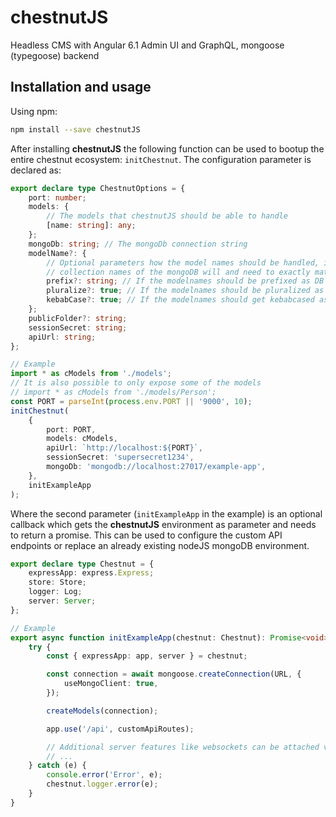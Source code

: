 # chestnutJS

Headless CMS with Angular 6.1 Admin UI and GraphQL, mongoose (typegoose) backend

## Installation and usage

Using npm:

```sh
npm install --save chestnutJS
```

After installing **chestnutJS** the following function can be used to bootup the entire chestnut ecosystem: `initChestnut`. The configuration parameter is declared as:

```typescript
export declare type ChestnutOptions = {
    port: number;
    models: {
        // The models that chestnutJS should be able to handle
        [name: string]: any;
    };
    mongoDb: string; // The mongoDb connection string
    modelName?: {
        // Optional parameters how the model names should be handled, if nothing is given the
        // collection names of the mongoDB will and need to exactly match the models names
        prefix?: string; // If the modelnames should be prefixed as DB collection name
        pluralize?: true; // If the modelnames should be pluralized as DB collection name
        kebabCase?: true; // If the modelnames should get kebabcased as DB collection name
    };
    publicFolder?: string;
    sessionSecret: string;
    apiUrl: string;
};

// Example
import * as cModels from './models';
// It is also possible to only expose some of the models
// import * as cModels from './models/Person';
const PORT = parseInt(process.env.PORT || '9000', 10);
initChestnut(
    {
        port: PORT,
        models: cModels,
        apiUrl: `http://localhost:${PORT}`,
        sessionSecret: 'supersecret1234',
        mongoDb: 'mongodb://localhost:27017/example-app',
    },
    initExampleApp
);
```

Where the second parameter (`initExampleApp` in the example) is an optional callback which gets the **chestnutJS** environment as parameter and needs to return a promise. This can be used to configure the custom API endpoints or replace an already existing nodeJS mongoDB environment.

```typescript
export declare type Chestnut = {
    expressApp: express.Express;
    store: Store;
    logger: Log;
    server: Server;
};

// Example
export async function initExampleApp(chestnut: Chestnut): Promise<void> {
    try {
        const { expressApp: app, server } = chestnut;

        const connection = await mongoose.createConnection(URL, {
            useMongoClient: true,
        });

        createModels(connection);

        app.use('/api', customApiRoutes);

        // Additional server features like websockets can be attached via the server object
        // ...
    } catch (e) {
        console.error('Error', e);
        chestnut.logger.error(e);
    }
}
```
